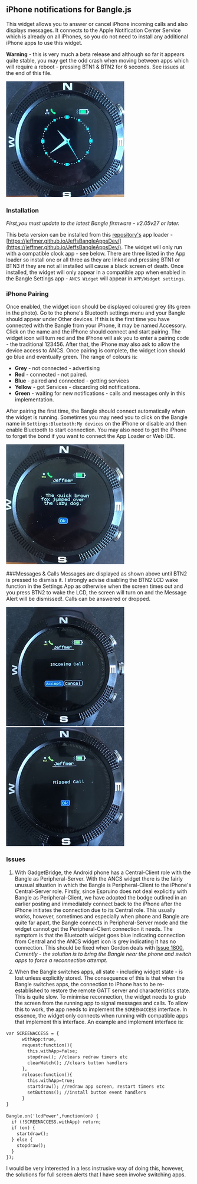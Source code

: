 ## iPhone notifications for Bangle.js

This widget allows you to answer or cancel iPhone incoming calls and also displays messages. It connects to the Apple Notification Center Service which is already on all iPhones, so you do not need to install any additional iPhone apps to use this widget.

**Warning** - this is very much a beta release and although so far it appears quite stable, you may get the odd crash when moving between apps which will require a reboot - pressing BTN1 & BTN2 for 6 seconds. See issues at the end of this file.

![](widget_pic.jpg)

### Installation
*First,you must update to the latest Bangle firmware - v2.05v27 or later.*

This beta version can be installed from this [repository's](https://github.com/jeffmer/JeffsBangleAppsDev) app loader - [https://jeffmer.github.io/JeffsBangleAppsDev/](https://jeffmer.github.io/JeffsBangleAppsDev/). The widget will only run with a compatible clock app - see below. There are three listed in the App loader so install one or all three as they are linked and pressing BTN1 or BTN3 if they are not all installed will cause a black screen of death. Once installed, the widget will only appear in a compatible app when enabled in the Bangle Settings app - `ANCS Widget` will appear in `APP/Widget settings`.

### iPhone Pairing
Once enabled, the widget icon should be displayed coloured grey (its green in the photo). Go to the phone's Bluetooth settings menu and your Bangle should appear under Other devices. If this is the first time you have connected with the Bangle from your iPhone, it may be named Accessory. Click on the name and the iPhone should connect and start pairing. The widget icon will turn red and the iPhone will ask you to enter a pairing code - the traditional 123456. After that, the iPhone may also ask to allow the device access to ANCS. Once pairing is complete, the widget icon should go blue and eventually green.  The range of colours is:

* **Grey** - not connected - advertising
* **Red** - connected - not paired.
* **Blue** - paired and connected - getting services
* **Yellow** - got Services - discarding old notifications.
* **Green** - waiting for new notifications - calls and messages only in this implementation.

After pairing the first time, the Bangle should connect automatically when the widget is running. Sometimes you may need you to click on the Bangle name in `Settings:Bluetooth:My devices` on the iPhone or disable and then enable Bluetooth to start connection. You may also need to get the iPhone to forget the bond if you want to connect the App Loader or Web IDE.

![](message_pic.jpg)

###Messages & Calls
Messages are displayed as shown above until BTN2 is pressed to dismiss it. I strongly advise disabling the BTN2 LCD wake function in the Settings App as otherwise when the screen times out and you press BTN2 to wake the LCD, the screen will turn on and the Message Alert will be dismissed!. Calls can be answered or dropped.

![](call_pic.jpg)   ![](missed_pic.jpg)


### Issues
1. With GadgetBridge, the Android phone has a Central-Client role with the Bangle as Peripheral-Server. With the ANCS widget there is the fairly unusual situation in which the Bangle is Peripheral-Client to the iPhone's Central-Server role. Firstly, since Espruino does not deal explicitly with Bangle as Peripheral-Client, we have adopted the bodge outlined in an earlier posting and immediately connect back to the iPhone after the iPhone initiates the connection due to its Central role. This usually works, however, sometimes and especially when phone and Bangle are quite far apart, the Bangle connects in Peripheral-Server mode and the widget cannot get the Peripheral-Client connection it needs. The symptom is that the Bluetooth widget goes blue indicating connection from Central and the ANCS widget icon is grey indicating it has no connection. This should be fixed when Gordon deals with [Issue 1800.](https://github.com/espruino/Espruino/issues/1800) *Currently - the solution is to bring the Bangle near the phone and switch apps to force a reconnection attempt*.

2. When the Bangle switches apps, all state - including widget state - is lost unless explicitly stored. The consequence of this is that when the Bangle switches apps, the connection to iPhone has to be re-established to restore the remote GATT server and characteristics state. This is quite slow. To minimise reconnection, the widget needs to grab the screen from the running app to signal messages and calls. To allow this to work, the app needs to implement the `SCREENACCESS` interface. In essence, the widget only connects when running with compatible apps that implement this interface. An example and implement interface is:

```
var SCREENACCESS = {
      withApp:true,
      request:function(){
        this.withApp=false;
        stopdraw(); //clears redraw timers etc
        clearWatch(); //clears button handlers
      },
      release:function(){
        this.withApp=true;
        startdraw(); //redraw app screen, restart timers etc
        setButtons(); //install button event handlers
      }
}

Bangle.on('lcdPower',function(on) {
  if (!SCREENACCESS.withApp) return;
  if (on) {
    startdraw();
  } else {
    stopdraw();
  }
});
```
I would be very interested in a less instrusive way of doing this, however, the solutions for full screen alerts that I have seen involve switching apps. 
